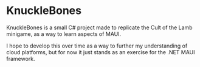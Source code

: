 # KnuckleBones

KnuckleBones is a small C# project made to replicate the Cult of the Lamb minigame, as a way to learn aspects of MAUI.

I hope to develop this over time as a way to further my understanding of cloud platforms, but for now it just stands as an exercise for the .NET MAUI framework.
